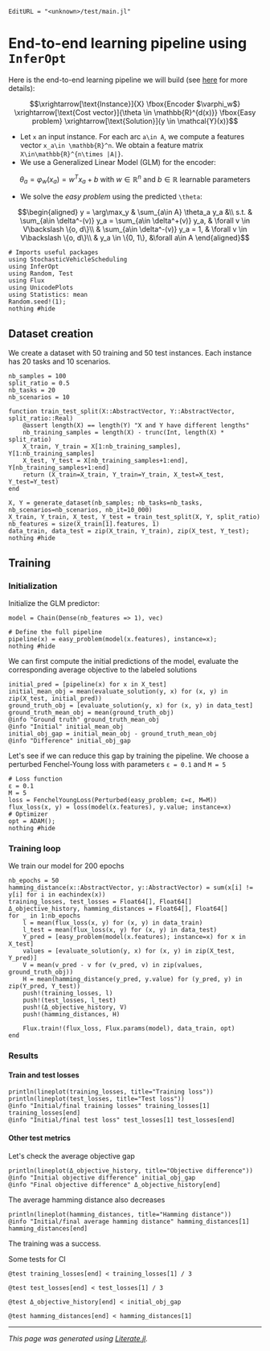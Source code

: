 ```@meta
EditURL = "<unknown>/test/main.jl"
```

# End-to-end learning pipeline using `InferOpt`

Here is the end-to-end learning pipeline we will build (see [here](https://axelparmentier.github.io/InferOpt.jl/dev/math/#Structured-learning-pipeline) for more details):
```math
\xrightarrow[\text{Instance}]{X}
\fbox{Encoder $\varphi_w$}
\xrightarrow[\text{Cost vector}]{\theta \in \mathbb{R}^{d(x)}}
\fbox{Easy problem}
\xrightarrow[\text{Solution}]{y \in \mathcal{Y}(x)}
```

- Let ``x`` an input instance. For each arc ``a\in A``, we compute a features vector ``x_a\in \mathbb{R}^n``. We obtain a feature matrix ``X\in\mathbb{R}^{n\times |A|}``.
- We use a Generalized Linear Model (GLM) for the encoder:
```math
\theta_a = \varphi_w(x_a) = w^T x_a + b \text{ with } w\in \mathbb{R}^n \text{ and } b\in\mathbb{R} \text{ learnable parameters}
```
- We solve the *easy problem* using the predicted ``\theta``:
```math
\begin{aligned}
y = \arg\max_y & \sum_{a\in A} \theta_a y_a &\\
s.t. & \sum_{a\in \delta^-(v)} y_a = \sum_{a\in \delta^+(v)} y_a, & \forall v \in V\backslash \{o, d\}\\
& \sum_{a\in \delta^-(v)} y_a = 1, & \forall v \in V\backslash \{o, d\}\\
& y_a \in \{0, 1\}, &\forall a\in A
\end{aligned}
```

````@example main
# Imports useful packages
using StochasticVehicleScheduling
using InferOpt
using Random, Test
using Flux
using UnicodePlots
using Statistics: mean
Random.seed!(1);
nothing #hide
````

## Dataset creation

We create a dataset with 50 training and 50 test instances.
Each instance has 20 tasks and 10 scenarios.

````@example main
nb_samples = 100
split_ratio = 0.5
nb_tasks = 20
nb_scenarios = 10

function train_test_split(X::AbstractVector, Y::AbstractVector, split_ratio::Real)
    @assert length(X) == length(Y) "X and Y have different lengths"
    nb_training_samples = length(X) - trunc(Int, length(X) * split_ratio)
    X_train, Y_train = X[1:nb_training_samples], Y[1:nb_training_samples]
    X_test, Y_test = X[nb_training_samples+1:end], Y[nb_training_samples+1:end]
    return (X_train=X_train, Y_train=Y_train, X_test=X_test, Y_test=Y_test)
end

X, Y = generate_dataset(nb_samples; nb_tasks=nb_tasks, nb_scenarios=nb_scenarios, nb_it=10_000)
X_train, Y_train, X_test, Y_test = train_test_split(X, Y, split_ratio)
nb_features = size(X_train[1].features, 1)
data_train, data_test = zip(X_train, Y_train), zip(X_test, Y_test);
nothing #hide
````

## Training

### Initialization

Initialize the GLM predictor:

````@example main
model = Chain(Dense(nb_features => 1), vec)
````

````@example main
# Define the full pipeline
pipeline(x) = easy_problem(model(x.features), instance=x);
nothing #hide
````

We can first compute the initial predictions of the model,
evaluate the corresponding average objective to the labeled solutions

````@example main
initial_pred = [pipeline(x) for x in X_test]
initial_mean_obj = mean(evaluate_solution(y, x) for (x, y) in zip(X_test, initial_pred))
ground_truth_obj = [evaluate_solution(y, x) for (x, y) in data_test]
ground_truth_mean_obj = mean(ground_truth_obj)
@info "Ground truth" ground_truth_mean_obj
@info "Initial" initial_mean_obj
initial_obj_gap = initial_mean_obj - ground_truth_mean_obj
@info "Difference" initial_obj_gap
````

Let's see if we can reduce this gap by training the pipeline.
We choose a perturbed Fenchel-Young loss with parameters ``ε = 0.1`` and ``M = 5``

````@example main
# Loss function
ε = 0.1
M = 5
loss = FenchelYoungLoss(Perturbed(easy_problem; ε=ε, M=M))
flux_loss(x, y) = loss(model(x.features), y.value; instance=x)
# Optimizer
opt = ADAM();
nothing #hide
````

### Training loop

We train our model for 200 epochs

````@example main
nb_epochs = 50
hamming_distance(x::AbstractVector, y::AbstractVector) = sum(x[i] != y[i] for i in eachindex(x))
training_losses, test_losses = Float64[], Float64[]
Δ_objective_history, hamming_distances = Float64[], Float64[]
for _ in 1:nb_epochs
    l = mean(flux_loss(x, y) for (x, y) in data_train)
    l_test = mean(flux_loss(x, y) for (x, y) in data_test)
    Y_pred = [easy_problem(model(x.features); instance=x) for x in  X_test]
    values = [evaluate_solution(y, x) for (x, y) in zip(X_test, Y_pred)]
    V = mean(v_pred - v for (v_pred, v) in zip(values, ground_truth_obj))
    H = mean(hamming_distance(y_pred, y.value) for (y_pred, y) in zip(Y_pred, Y_test))
    push!(training_losses, l)
    push!(test_losses, l_test)
    push!(Δ_objective_history, V)
    push!(hamming_distances, H)

    Flux.train!(flux_loss, Flux.params(model), data_train, opt)
end
````

### Results

#### Train and test losses

````@example main
println(lineplot(training_losses, title="Training loss"))
println(lineplot(test_losses, title="Test loss"))
@info "Initial/final training losses" training_losses[1] training_losses[end]
@info "Initial/final test loss" test_losses[1] test_losses[end]
````

#### Other test metrics
Let's check the average objective gap

````@example main
println(lineplot(Δ_objective_history, title="Objective difference"))
@info "Initial objective difference" initial_obj_gap
@info "Final objective difference" Δ_objective_history[end]
````

The average hamming distance also decreases

````@example main
println(lineplot(hamming_distances, title="Hamming distance"))
@info "Initial/final average hamming distance" hamming_distances[1] hamming_distances[end]
````

The training was a success.

Some tests for CI

````@example main
@test training_losses[end] < training_losses[1] / 3
````

````@example main
@test test_losses[end] < test_losses[1] / 3
````

````@example main
@test Δ_objective_history[end] < initial_obj_gap
````

````@example main
@test hamming_distances[end] < hamming_distances[1]
````

---

*This page was generated using [Literate.jl](https://github.com/fredrikekre/Literate.jl).*

